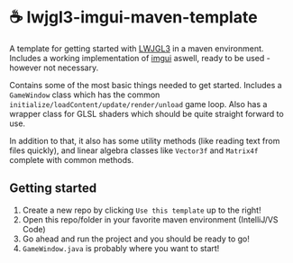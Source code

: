 # ☕ lwjgl3-imgui-maven-template

A template for getting started with [LWJGL3](https://www.lwjgl.org/) in a maven environment. Includes a working implementation of [imgui](https://github.com/ocornut/imgui) aswell, ready to be used - however not necessary.

Contains some of the most basic things needed to get started. Includes a `GameWindow` class which has the common `initialize/loadContent/update/render/unload` game loop. Also has a wrapper class for GLSL shaders which should be quite straight forward to use.

In addition to that, it also has some utility methods (like reading text from files quickly), and linear algebra classes like `Vector3f` and `Matrix4f` complete with common methods.

## Getting started

1. Create a new repo by clicking `Use this template` up to the right!
2. Open this repo/folder in your favorite maven environment (IntelliJ/VS Code)
3. Go ahead and run the project and you should be ready to go!
4. `GameWindow.java` is probably where you want to start!